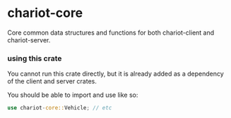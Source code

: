 # chariot-core

Core common data structures and functions for both chariot-client and chariot-server.

### using this crate

You cannot run this crate directly, but it is already added
as a dependency of the client and server crates.

You should be able to import and use like so:

```rust
use chariot-core::Vehicle; // etc
```



